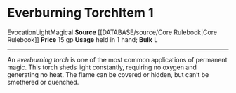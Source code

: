 ﻿---
bulk: L
id: '255'
item_category: Held Items
level: '1'
name: Everburning Torch
price: 15 gp
rarity: Common
school: Evocation
source: '[[DATABASE/source/Core Rulebook|Core Rulebook]]'
subcategory: helditem
trait:
- '[[DATABASE/trait/Evocation|Evocation]]'
- '[[DATABASE/trait/Light|Light]]'
- '[[DATABASE/trait/Magical|Magical]]'
type: Item
usage: held in 1 hand

---
# Everburning Torch<span class="item-type">Item 1</span>

<span class="item-trait">Evocation</span><span class="item-trait">Light</span><span class="item-trait">Magical</span>
**Source** [[DATABASE/source/Core Rulebook|Core Rulebook]] 
**Price** 15 gp
**Usage** held in 1 hand; **Bulk** L

---
An _everburning torch_ is one of the most common applications of permanent magic. This torch sheds light constantly, requiring no oxygen and generating no heat. The flame can be covered or hidden, but can’t be smothered or quenched.